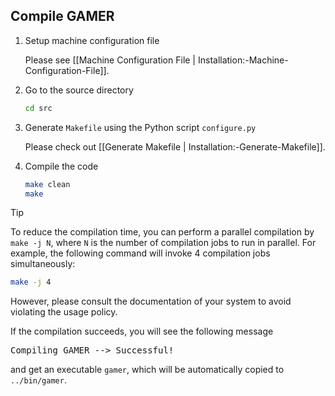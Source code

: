 ## Compile GAMER
1. Setup machine configuration file
   
   Please see [[Machine Configuration File | Installation:-Machine-Configuration-File]].

2. Go to the source directory

   ```bash
   cd src
   ```

3. Generate `Makefile` using the Python script `configure.py`

   Please check out [[Generate Makefile | Installation:-Generate-Makefile]].

4. Compile the code

   ```bash
   make clean
   make
   ```

> [!TIP]
> To reduce the compilation time, you can perform a parallel
compilation by `make -j N`, where `N` is the number of compilation
jobs to run in parallel. For example, the following command will
invoke 4 compilation jobs simultaneously:
> ```bash
> make -j 4
> ```
> However, please consult the documentation of your system to avoid
violating the usage policy.

If the compilation succeeds, you will see the following message
<pre>
Compiling GAMER --> Successful!
</pre>
and get an executable `gamer`, which will be automatically copied to `../bin/gamer`.
